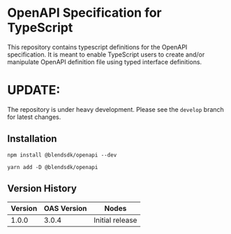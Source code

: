 # OpenAPI Specification for TypeScript

This repository contains typescript definitions for the OpenAPI specification. It is meant to enable TypeScript users to
create and/or manipulate OpenAPI definition file using typed interface definitions.

# UPDATE:

The repository is under heavy development. Please see the `develop` branch for latest changes.

## Installation

`npm install @blendsdk/openapi --dev`

`yarn add -D @blendsdk/openapi`

## Version History

| Version | OAS Version | Nodes           |
| ------- | ----------- | --------------- |
| 1.0.0   | 3.0.4       | Initial release |
